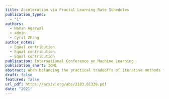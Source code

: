 ```yaml
---
title: Acceleration via Fractal Learning Rate Schedules
publication_types:
  - "1"
authors:
  - Naman Agarwal
  - admin
  - Cyril Zhang
author_notes:
  - Equal contribution
  - Equal contribution
  - Equal contribution
publication: International Conference on Machine Learning
publication_short: ICML
abstract: When balancing the practical tradeoffs of iterative methods for large-scale optimization, the learning rate schedule remains notoriously difficult to understand and expensive to tune. We demonstrate the presence of these subtleties even in the innocuous case when the objective is a convex quadratic. We reinterpret an iterative algorithm from the numerical analysis literature as what we call the Chebyshev learning rate schedule for accelerating vanilla gradient descent, and show that the problem of mitigating instability leads to a fractal ordering of step sizes. We provide some experiments and discussion to challenge current understandings of the "edge of stability" in deep learning: even in simple settings, provable acceleration can be obtained by making negative local progress on the objective.
draft: false
featured: false
url_pdf: https://arxiv.org/abs/2103.01338.pdf
date: "2021"
---
```

